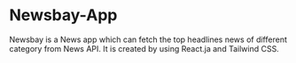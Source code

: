 # Newsbay-App

Newsbay is a News app which can fetch the top headlines news of different category from News API. It is created by using React.ja and Tailwind CSS.